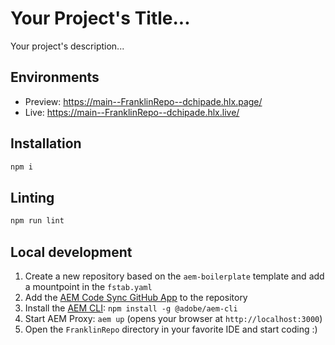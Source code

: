 # Your Project's Title...
Your project's description...

## Environments
- Preview: https://main--FranklinRepo--dchipade.hlx.page/
- Live: https://main--FranklinRepo--dchipade.hlx.live/

## Installation

```sh
npm i
```

## Linting

```sh
npm run lint
```

## Local development

1. Create a new repository based on the `aem-boilerplate` template and add a mountpoint in the `fstab.yaml`
1. Add the [AEM Code Sync GitHub App](https://github.com/apps/aem-code-sync) to the repository
1. Install the [AEM CLI](https://github.com/adobe/helix-cli): `npm install -g @adobe/aem-cli`
1. Start AEM Proxy: `aem up` (opens your browser at `http://localhost:3000`)
1. Open the `FranklinRepo` directory in your favorite IDE and start coding :)
